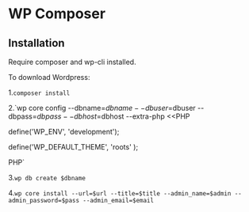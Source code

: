 # WP Composer 

## Installation

Require composer and wp-cli installed.

To download Wordpress:

1.`composer install`

2.`wp core config --dbname=$dbname --dbuser=$dbuser --dbpass=$dbpass --dbhost=$dbhost --extra-php <<PHP

define('WP_ENV', 'development');

define('WP_DEFAULT_THEME', 'roots' );

PHP`

3.`wp db create $dbname`

4.`wp core install --url=$url --title=$title --admin_name=$admin --admin_password=$pass --admin_email=$email`

